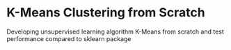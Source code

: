 # K-Means Clustering from Scratch
 Developing unsupervised learning algorithm K-Means from scratch and test performance compared to sklearn package

